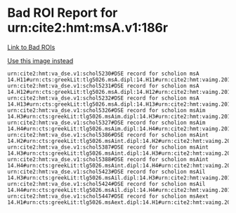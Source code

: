 
# Bad ROI Report for urn:cite2:hmt:msA.v1:186r

[Link to Bad ROIs](http://www.homermultitext.org/ict2/index.html?urn=urn:cite2:hmt:vaimg.2017a:VA186RN_0187@0.18496684,0.08188105,0.62196021,0.03706777&urn=urn:cite2:hmt:vaimg.2017a:VA186RN_0187@0.18570376,0.10567082,0.62048637,0.05421853&urn=urn:cite2:hmt:vaimg.2017a:VA186RN_0187@0.19602063,0.14495159,0.61016949,0.05255878&urn=urn:cite2:hmt:vaimg.2017a:VA186RN_0187@0.58216654,0.31784232,0.09653648,0.03112033&urn=urn:cite2:hmt:vaimg.2017a:VA186RN_0187@0.58290346,0.50691563,0.06282240,0.02005533&urn=urn:cite2:hmt:vaimg.2017a:VA186RN_0187@0.14314665,0.50456432,0.03537214,0.01396957&urn=urn:cite2:hmt:vaimg.2017a:VA186RN_0187@0.12877671,0.57828492,0.06005895,0.03430152&urn=urn:cite2:hmt:vaimg.2017a:VA186RN_0187@0.14204127,0.65712310,0.04992631,0.01521438&urn=urn:cite2:hmt:vaimg.2017a:VA186RN_0187@0.40585851,0.28893499,0.04384672,0.00885201&urn=urn:cite2:hmt:vaimg.2017a:VA186RN_0187@0.37140752,0.32876902,0.02321297,0.00802213&urn=urn:cite2:hmt:vaimg.2017a:VA186RN_0187@0.82737657,0.66749654,0.06669123,0.01742739)

[Use this image instead](http://www.homermultitext.org/ict2/index.html?urn=urn:cite2:hmt:vaimg.2017a:VA186RN_0357)

~~~
urn:cite2:hmt:va_dse.v1:schol5230#DSE record for scholion msA 14.H11#urn:cts:greekLit:tlg5026.msA.dipl:14.H11#urn:cite2:hmt:vaimg.2017a:VA186RN_0357@NEWROI#urn:cite2:hmt:msA.v1:186r
urn:cite2:hmt:va_dse.v1:schol5231#DSE record for scholion msA 14.H12#urn:cts:greekLit:tlg5026.msA.dipl:14.H12#urn:cite2:hmt:vaimg.2017a:VA186RN_0357@NEWROI#urn:cite2:hmt:msA.v1:186r
urn:cite2:hmt:va_dse.v1:schol5232#DSE record for scholion msA 14.H13#urn:cts:greekLit:tlg5026.msA.dipl:14.H13#urn:cite2:hmt:vaimg.2017a:VA186RN_0357@NEWROI#urn:cite2:hmt:msA.v1:186r
urn:cite2:hmt:va_dse.v1:schol5326#DSE record for scholion msAim 14.H3#urn:cts:greekLit:tlg5026.msAim.dipl:14.H3#urn:cite2:hmt:vaimg.2017a:VA186RN_0357@NEWROI#urn:cite2:hmt:msA.v1:186r
urn:cite2:hmt:va_dse.v1:schol5327#DSE record for scholion msAim 14.H4#urn:cts:greekLit:tlg5026.msAim.dipl:14.H4#urn:cite2:hmt:vaimg.2017a:VA186RN_0357@NEWROI#urn:cite2:hmt:msA.v1:186r
urn:cite2:hmt:va_dse.v1:schol5386#DSE record for scholion msAint 14.H2#urn:cts:greekLit:tlg5026.msAint.dipl:14.H2#urn:cite2:hmt:vaimg.2017a:VA186RN_0357@NEWROI#urn:cite2:hmt:msA.v1:186r
urn:cite2:hmt:va_dse.v1:schol5387#DSE record for scholion msAint 14.H3#urn:cts:greekLit:tlg5026.msAint.dipl:14.H3#urn:cite2:hmt:vaimg.2017a:VA186RN_0357@NEWROI#urn:cite2:hmt:msA.v1:186r
urn:cite2:hmt:va_dse.v1:schol5388#DSE record for scholion msAint 14.H4#urn:cts:greekLit:tlg5026.msAint.dipl:14.H4#urn:cite2:hmt:vaimg.2017a:VA186RN_0357@NEWROI#urn:cite2:hmt:msA.v1:186r
urn:cite2:hmt:va_dse.v1:schol5423#DSE record for scholion msAil 14.H3#urn:cts:greekLit:tlg5026.msAil.dipl:14.H3#urn:cite2:hmt:vaimg.2017a:VA186RN_0357@NEWROI#urn:cite2:hmt:msA.v1:186r
urn:cite2:hmt:va_dse.v1:schol5424#DSE record for scholion msAil 14.H4#urn:cts:greekLit:tlg5026.msAil.dipl:14.H4#urn:cite2:hmt:vaimg.2017a:VA186RN_0357@NEWROI#urn:cite2:hmt:msA.v1:186r
urn:cite2:hmt:va_dse.v1:schol5447#DSE record for scholion msAext 14.H1#urn:cts:greekLit:tlg5026.msAext.dipl:14.H1#urn:cite2:hmt:vaimg.2017a:VA186RN_0357@NEWROI#urn:cite2:hmt:msA.v1:186r
~~~
